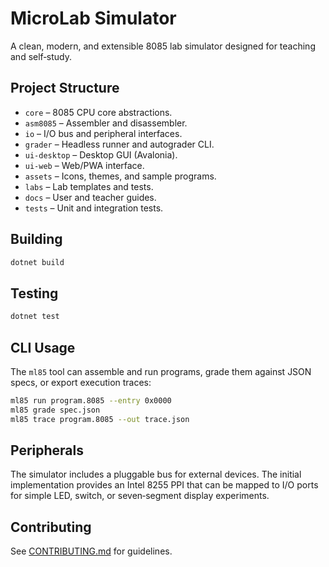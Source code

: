 # MicroLab Simulator

A clean, modern, and extensible 8085 lab simulator designed for teaching and self‑study.

## Project Structure

- `core` – 8085 CPU core abstractions.
- `asm8085` – Assembler and disassembler.
- `io` – I/O bus and peripheral interfaces.
- `grader` – Headless runner and autograder CLI.
- `ui-desktop` – Desktop GUI (Avalonia).
- `ui-web` – Web/PWA interface.
- `assets` – Icons, themes, and sample programs.
- `labs` – Lab templates and tests.
- `docs` – User and teacher guides.
- `tests` – Unit and integration tests.

## Building

```bash
dotnet build
```

## Testing

```bash
dotnet test
```

## CLI Usage

The `ml85` tool can assemble and run programs, grade them against JSON specs, or export execution traces:

```bash
ml85 run program.8085 --entry 0x0000
ml85 grade spec.json
ml85 trace program.8085 --out trace.json
```

## Peripherals

The simulator includes a pluggable bus for external devices. The initial implementation provides an Intel 8255 PPI that can
be mapped to I/O ports for simple LED, switch, or seven‑segment display experiments.

## Contributing
See [CONTRIBUTING.md](CONTRIBUTING.md) for guidelines.
